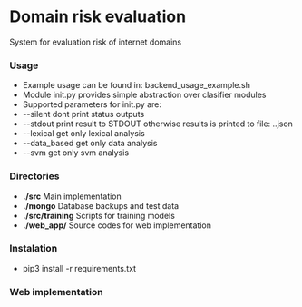# Domain risk evaluation
System for evaluation risk of internet domains

### Usage
- Example usage can be found in: backend_usage_example.sh
- Module init.py provides simple abstraction over clasifier modules
- Supported parameters for init.py are:
- --silent dont print status outputs
- --stdout print result to STDOUT otherwise results is printed to file: <domain>.<tld>.json
- --lexical get only lexical analysis
- --data_based get only data analysis
- --svm get only svm analysis

### Directories
- **./src** Main implementation
- **./mongo** Database backups and test data
- **./src/training**  Scripts for training models
- **./web_app/** Source codes for web implementation 


### Instalation
- pip3 install -r requirements.txt


### Web implementation

